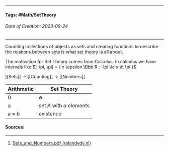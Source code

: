 __________________________________________________________________________
#### **Tags:** #Math/SetTheory 
###### *Date of Creation: 2023-09-24*
__________________________________________________________________________

Counting collections of objects as sets and creating functions to describe the relations between sets is what set theory is all about.

The motivation for Set Theory comes from Calculus. In calculus we have intervals like $[-\pi, \pi) = { x \epsilon \Bbb R : -\pi \le x \lt \pi }$

[[Sets]] -> [[Counting]] -> [[Numbers]]

| Arithmetic | Set Theory |
| -----------| -----------|
| 0 | $\emptyset$ |
| a | set $A$ with $a$ elements |
| a = b| existence


#### Sources:
__________________________________________________________________________
1. [Sets_and_Numbers.pdf (rolandvdv.nl)](https://www.rolandvdv.nl/Sets_and_Numbers.pdf)
